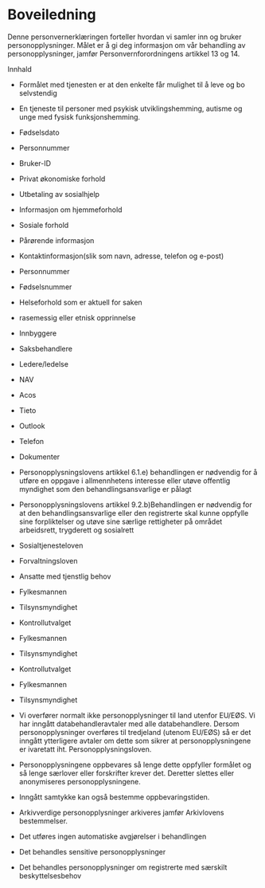 # Boveiledning


  

Denne personvernerklæringen forteller hvordan vi samler inn og bruker personopplysninger. Målet er å gi deg informasjon om vår behandling av personopplysninger, jamfør Personvernforordningens artikkel 13 og 14.

  

Innhald

*   Formålet med tjenesten er at den enkelte får mulighet til å leve og bo selvstendig  
    
*   En tjeneste til personer med psykisk utviklingshemming, autisme og unge med fysisk funksjonshemming.  
    
*   Fødselsdato  
    
*   Personnummer  
    
*   Bruker-ID  
    
*   Privat økonomiske forhold  
    
*   Utbetaling av sosialhjelp  
    
*   Informasjon om hjemmeforhold  
    
*   Sosiale forhold  
    
*   Pårørende informasjon  
    
*   Kontaktinformasjon(slik som navn, adresse, telefon og e-post)  
    
*   Personnummer  
    
*   Fødselsnummer  
    
*   Helseforhold som er aktuell for saken  
    
*   rasemessig eller etnisk opprinnelse  
    
*   Innbyggere  
    
*   Saksbehandlere  
    
*   Ledere/ledelse  
    
*   NAV  
    
*   Acos  
    
*   Tieto  
    
*   Outlook  
    
*   Telefon  
    
*   Dokumenter  
    
*   Personopplysningslovens artikkel 6.1.e) behandlingen er nødvendig for å utføre en oppgave i allmennhetens interesse eller utøve offentlig myndighet som den behandlingsansvarlige er pålagt  
    
*   Personopplysningslovens artikkel 9.2.b)Behandlingen er nødvendig for at den behandlingsansvarlige eller den registrerte skal kunne oppfylle sine forpliktelser og utøve sine særlige rettigheter på området arbeidsrett, trygderett og sosialrett  
    
*   Sosialtjenesteloven  
    
*   Forvaltningsloven  
    
*   Ansatte med tjenstlig behov  
    
*   Fylkesmannen  
    
*   Tilsynsmyndighet  
    
*   Kontrollutvalget  
    
*   Fylkesmannen  
    
*   Tilsynsmyndighet  
    
*   Kontrollutvalget  
    
*   Fylkesmannen  
    
*   Tilsynsmyndighet  
    
*   Vi overfører normalt ikke personopplysninger til land utenfor EU/EØS. Vi har inngått databehandleravtaler med alle databehandlere. Dersom personopplysninger overføres til tredjeland (utenom EU/EØS) så er det inngått ytterligere avtaler om dette som sikrer at personopplysningene er ivaretatt iht. Personopplysningsloven.  
    
*   Personopplysningene oppbevares så lenge dette oppfyller formålet og så lenge særlover eller forskrifter krever det. Deretter slettes eller anonymiseres personopplysningene.  
    
*   Inngått samtykke kan også bestemme oppbevaringstiden.  
    
*   Arkivverdige personopplysninger arkiveres jamfør Arkivlovens bestemmelser.  
    
*   Det utføres ingen automatiske avgjørelser i behandlingen  
    
*   Det behandles sensitive personopplysninger  
    
*   Det behandles personopplysninger om registrerte med særskilt beskyttelsesbehov